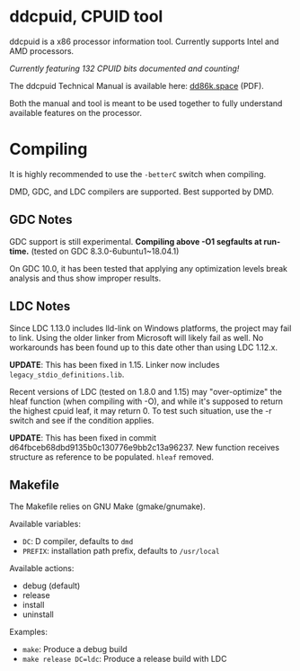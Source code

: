 # ddcpuid, CPUID tool

ddcpuid is a x86 processor information tool. Currently supports Intel and AMD
processors.

_Currently featuring 132 CPUID bits documented and counting!_

The ddcpuid Technical Manual is available here:
[dd86k.space](https://dd86k.space/docs/ddcpuid-manual.pdf) (PDF).

Both the manual and tool is meant to be used together to fully understand
available features on the processor.

# Compiling

It is highly recommended to use the `-betterC` switch when compiling.

DMD, GDC, and LDC compilers are supported. Best supported by DMD.

## GDC Notes

GDC support is still experimental. **Compiling above -O1 segfaults at run-time.**
(tested on GDC 8.3.0-6ubuntu1~18.04.1)

On GDC 10.0, it has been tested that applying any optimization levels break
analysis and thus show improper results.

## LDC Notes

Since LDC 1.13.0 includes lld-link on Windows platforms, the project may fail
to link. Using the older linker from Microsoft will likely fail as well. No 
workarounds has been found up to this date other than using LDC 1.12.x.

**UPDATE**: This has been fixed in 1.15. Linker now includes
`legacy_stdio_definitions.lib`.

Recent versions of LDC (tested on 1.8.0 and 1.15) may "over-optimize" the hleaf
function (when compiling with -O), and while it's supposed to return the
highest cpuid leaf, it may return 0. To test such situation, use the -r switch
and see if the condition applies.

**UPDATE**: This has been fixed in commit d64fbceb68dbd9135b0c130776e9bb2c13a96237.
New function receives structure as reference to be populated. `hleaf` removed.

## Makefile

The Makefile relies on GNU Make (gmake/gnumake).

Available variables:
- `DC`: D compiler, defaults to `dmd`
- `PREFIX`: installation path prefix, defaults to `/usr/local`

Available actions:
- debug (default)
- release
- install
- uninstall

Examples:
- `make`: Produce a debug build
- `make release DC=ldc`: Produce a release build with LDC